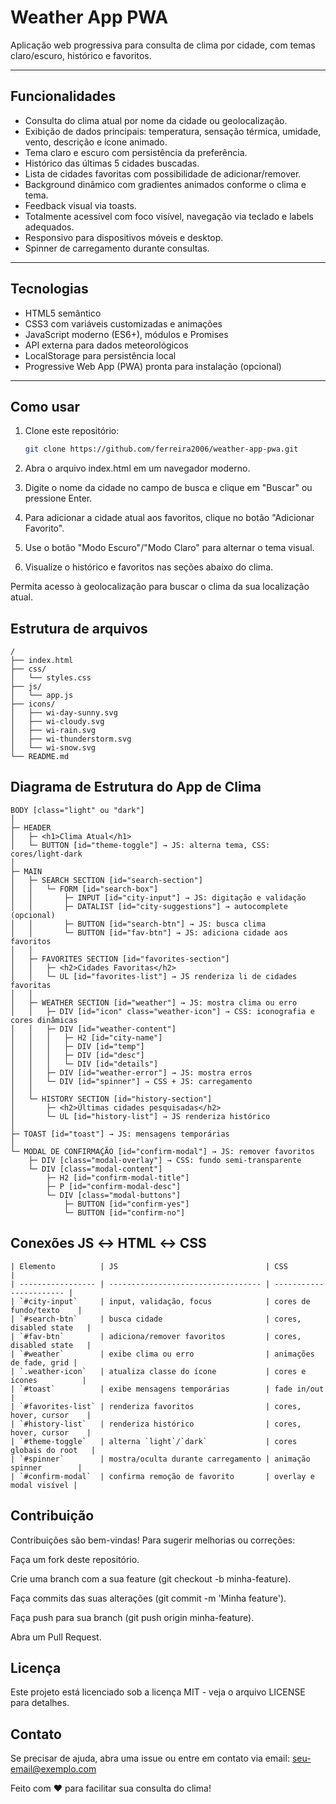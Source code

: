 # Weather App PWA

Aplicação web progressiva para consulta de clima por cidade, com temas claro/escuro, histórico e favoritos.

---

## Funcionalidades

- Consulta do clima atual por nome da cidade ou geolocalização.
- Exibição de dados principais: temperatura, sensação térmica, umidade, vento, descrição e ícone animado.
- Tema claro e escuro com persistência da preferência.
- Histórico das últimas 5 cidades buscadas.
- Lista de cidades favoritas com possibilidade de adicionar/remover.
- Background dinâmico com gradientes animados conforme o clima e tema.
- Feedback visual via toasts.
- Totalmente acessível com foco visível, navegação via teclado e labels adequados.
- Responsivo para dispositivos móveis e desktop.
- Spinner de carregamento durante consultas.

---

## Tecnologias

- HTML5 semântico
- CSS3 com variáveis customizadas e animações
- JavaScript moderno (ES6+), módulos e Promises
- API externa para dados meteorológicos
- LocalStorage para persistência local
- Progressive Web App (PWA) pronta para instalação (opcional)

---

## Como usar

1. Clone este repositório:
   ```bash
   git clone https://github.com/ferreira2006/weather-app-pwa.git

2. Abra o arquivo index.html em um navegador moderno.

3. Digite o nome da cidade no campo de busca e clique em "Buscar" ou pressione Enter.

4. Para adicionar a cidade atual aos favoritos, clique no botão "Adicionar Favorito".

5. Use o botão "Modo Escuro"/"Modo Claro" para alternar o tema visual.

6. Visualize o histórico e favoritos nas seções abaixo do clima.

Permita acesso à geolocalização para buscar o clima da sua localização atual.

## Estrutura de arquivos

```plaintext
/
├── index.html
├── css/
│   └── styles.css
├── js/
│   └── app.js
├── icons/
│   ├── wi-day-sunny.svg
│   ├── wi-cloudy.svg
│   ├── wi-rain.svg
│   ├── wi-thunderstorm.svg
│   └── wi-snow.svg
└── README.md
```

## Diagrama de Estrutura do App de Clima

```plaintext
BODY [class="light" ou "dark"]
│
├─ HEADER
│   ├─ <h1>Clima Atual</h1>
│   └─ BUTTON [id="theme-toggle"] → JS: alterna tema, CSS: cores/light-dark
│
├─ MAIN
│   ├─ SEARCH SECTION [id="search-section"]
│   │   └─ FORM [id="search-box"]
│   │       ├─ INPUT [id="city-input"] → JS: digitação e validação
│   │       ├─ DATALIST [id="city-suggestions"] → autocomplete (opcional)
│   │       ├─ BUTTON [id="search-btn"] → JS: busca clima
│   │       └─ BUTTON [id="fav-btn"] → JS: adiciona cidade aos favoritos
│   │
│   ├─ FAVORITES SECTION [id="favorites-section"]
│   │   ├─ <h2>Cidades Favoritas</h2>
│   │   └─ UL [id="favorites-list"] → JS renderiza li de cidades favoritas
│   │
│   ├─ WEATHER SECTION [id="weather"] → JS: mostra clima ou erro
│   │   ├─ DIV [id="icon" class="weather-icon"] → CSS: iconografia e cores dinâmicas
│   │   ├─ DIV [id="weather-content"]
│   │   │   ├─ H2 [id="city-name"]
│   │   │   ├─ DIV [id="temp"]
│   │   │   ├─ DIV [id="desc"]
│   │   │   └─ DIV [id="details"]
│   │   ├─ DIV [id="weather-error"] → JS: mostra erros
│   │   └─ DIV [id="spinner"] → CSS + JS: carregamento
│   │
│   └─ HISTORY SECTION [id="history-section"]
│       ├─ <h2>Últimas cidades pesquisadas</h2>
│       └─ UL [id="history-list"] → JS renderiza histórico
│
├─ TOAST [id="toast"] → JS: mensagens temporárias
│
└─ MODAL DE CONFIRMAÇÃO [id="confirm-modal"] → JS: remover favoritos
    ├─ DIV [class="modal-overlay"] → CSS: fundo semi-transparente
    └─ DIV [class="modal-content"]
        ├─ H2 [id="confirm-modal-title"]
        ├─ P [id="confirm-modal-desc"]
        └─ DIV [class="modal-buttons"]
            ├─ BUTTON [id="confirm-yes"]
            └─ BUTTON [id="confirm-no"]

```

## Conexões JS ↔ HTML ↔ CSS

```plaintext
| Elemento          | JS                                 | CSS                     |
| ----------------- | ---------------------------------- | ----------------------- |
| `#city-input`     | input, validação, focus            | cores de fundo/texto    |
| `#search-btn`     | busca cidade                       | cores, disabled state   |
| `#fav-btn`        | adiciona/remover favoritos         | cores, disabled state   |
| `#weather`        | exibe clima ou erro                | animações de fade, grid |
| `.weather-icon`   | atualiza classe do ícone           | cores e ícones          |
| `#toast`          | exibe mensagens temporárias        | fade in/out             |
| `#favorites-list` | renderiza favoritos                | cores, hover, cursor    |
| `#history-list`   | renderiza histórico                | cores, hover, cursor    |
| `#theme-toggle`   | alterna `light`/`dark`             | cores globais do root   |
| `#spinner`        | mostra/oculta durante carregamento | animação spinner        |
| `#confirm-modal`  | confirma remoção de favorito       | overlay e modal visível |

```


## Contribuição

Contribuições são bem-vindas! Para sugerir melhorias ou correções:

Faça um fork deste repositório.

Crie uma branch com a sua feature (git checkout -b minha-feature).

Faça commits das suas alterações (git commit -m 'Minha feature').

Faça push para sua branch (git push origin minha-feature).

Abra um Pull Request.

## Licença
Este projeto está licenciado sob a licença MIT - veja o arquivo LICENSE para detalhes.

## Contato
Se precisar de ajuda, abra uma issue ou entre em contato via email: seu-email@exemplo.com


Feito com ❤️ para facilitar sua consulta do clima!
